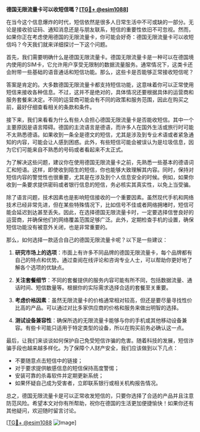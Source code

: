 **德国无限流量卡可以收短信嗎？[[TG💪+ @esim1088](https://t.me/s/esim1088)]**

在当今这个信息爆炸的时代，短信依然是很多人日常生活中不可或缺的一部分。无论是接收验证码、通知消息还是与朋友联系，短信的重要性依旧不可忽视。然而，如果你正在考虑使用德国的无限流量卡，你可能会好奇：德国无限流量卡可以收短信吗？今天我们就来详细探讨一下这个问题。

首先，我们需要明确什么是德国无限流量卡。德国无限流量卡是一种可以在德国境内使用的SIM卡，它允许用户享受无限制的数据流量服务。通常情况下，这类卡还会附带一些基础的语音通话和短信功能。那么，这些卡是否能够正常接收短信呢？

答案是肯定的。大多数德国无限流量卡都支持短信功能，这意味着你可以正常使用短信来接收各种信息。不过，这并不是绝对的，具体情况还要根据具体的运营商和服务套餐来决定。不同的运营商可能会有不同的政策和服务范围，因此在购买之前，最好仔细查看相关的条款和条件。

接下来，我们来看看为什么有些人会担心德国无限流量卡是否能收短信。其中一个主要原因是语言障碍。德国的主流语言是德语，而许多人在国外生活或旅行时可能不太熟悉德语。如果收到一条全是德文的短信，尤其是涉及到专业术语或者紧急通知的内容，可能会让人感到困惑。此外，有些短信可能会被误认为是垃圾信息，因为它们可能来自不熟悉的号码或者看起来不太正式。

为了解决这些问题，建议你在使用德国无限流量卡之前，先熟悉一些基本的德语词汇和短语。这样，即使收到陌生的短信，你也能够大致理解其内容。同时，保持对短信内容的警觉性也很重要，尤其是在涉及到个人信息安全的时候。例如，如果你收到一条要求提供密码或者银行信息的短信，务必核实其真实性，以免上当受骗。

除了语言问题，技术因素也是影响短信接收的一个重要因素。虽然现代手机和网络技术已经非常先进，但在某些特殊情况下，比如信号不佳或者网络拥堵时，短信可能会延迟到达甚至丢失。因此，在选择德国无限流量卡时，一定要选择信誉良好的运营商，并确保他们的网络覆盖范围足够广泛。此外，定期检查手机的设置，确保短信功能没有被意外关闭，也是非常重要的。

那么，如何选择一款适合自己的德国无限流量卡呢？以下是一些建议：

1. **研究市场上的选项**：市面上有许多不同品牌的德国无限流量卡，每个品牌都有自己的特点和优势。通过查阅在线评论和咨询专业人士，可以帮助你更好地了解各个选项的优缺点。

2. **关注套餐细节**：不同的套餐提供的服务内容可能有所不同，包括数据流量、通话时间、短信数量等。根据你的实际需求选择合适的套餐至关重要。

3. **考虑价格因素**：虽然无限流量卡的价格通常相对较高，但还是要尽量寻找性价比高的产品。可以通过对比多家供应商的价格和服务来做出明智的选择。

4. **测试设备兼容性**：确保所选的无限流量卡能够与你的手机或其他移动设备兼容。有些卡可能只适用于特定类型的设备，所以在购买前务必确认这一点。

最后，让我们来谈谈如何保护自己免受短信诈骗的危害。随着科技的发展，短信诈骗手段也越来越多样化。为了保障个人财产安全，我们应该做到以下几点：

- 不要随意点击短信中的链接；
- 对于要求提供敏感信息的短信保持高度警惕；
- 安装可靠的杀毒软件并定期更新系统；
- 如果怀疑自己成为受害者，立即联系银行或相关机构报告情况。

总之，德国无限流量卡是可以正常收发短信的，只要你选择了合适的产品并且注意防范风险。希望本文对你有所帮助，祝你在德国的生活更加便捷愉快！如果你还有其他疑问，欢迎随时留言讨论。

[[TG💪+ @esim1088](https://t.me/s/esim1088) ![Image](https://i.postimg.cc/4NQfJmqS/Snipaste-2025-05-13-00-14-12.png)]